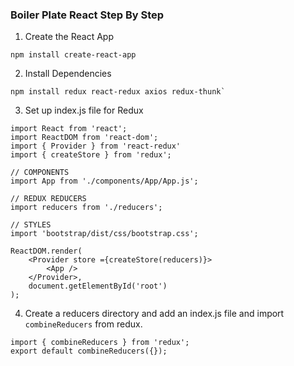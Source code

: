 ### Boiler Plate React Step By Step

1. Create the React App
```
npm install create-react-app
```

2. Install Dependencies
```
npm install redux react-redux axios redux-thunk`
```

3. Set up index.js file for Redux
```
import React from 'react';
import ReactDOM from 'react-dom';
import { Provider } from 'react-redux'
import { createStore } from 'redux';

// COMPONENTS
import App from './components/App/App.js';

// REDUX REDUCERS
import reducers from './reducers';

// STYLES
import 'bootstrap/dist/css/bootstrap.css';
```

```
ReactDOM.render(
    <Provider store ={createStore(reducers)}>
        <App />
    </Provider>,
    document.getElementById('root')
);
```

4. Create a reducers directory and add an index.js file and import `combineReducers` from redux.
```
import { combineReducers } from 'redux';
export default combineReducers({});
```
